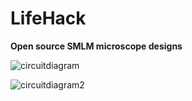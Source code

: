 # LifeHack
**Open source SMLM microscope designs**


![circuitdiagram](https://github.com/Joshedwards222/LifeHack/blob/master/Images/Circuit%20Diagram.jpg)


![circuitdiagram2](https://github.com/Joshedwards222/LifeHack/blob/master/Images/Circuit%20Diagram.jpg)



